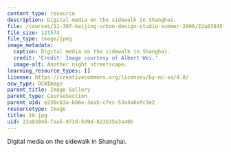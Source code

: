 ```yaml
---
content_type: resource
description: Digital media on the sidewalk in Shanghai.
file: /courses/11-307-beijing-urban-design-studio-summer-2006/22a83845faa5973d5d9d823b35e3a40b_11.jpg
file_size: 121574
file_type: image/jpeg
image_metadata:
  caption: Digital media on the sidewalk in Shanghai.
  credit: 'Credit: Image courtesy of Albert Wei.'
  image-alt: Another night streetscape.
learning_resource_types: []
license: https://creativecommons.org/licenses/by-nc-sa/4.0/
ocw_type: OCWImage
parent_title: Image Gallery
parent_type: CourseSection
parent_uid: e230c63a-b96e-3ea5-cfec-53a4a0efc3e2
resourcetype: Image
title: 10.jpg
uid: 22a83845-faa5-973d-5d9d-823b35e3a40b
---
```

Digital media on the sidewalk in Shanghai.